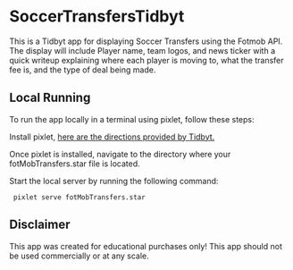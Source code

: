 # SoccerTransfersTidbyt
This is a Tidbyt app for displaying Soccer Transfers using the Fotmob API. 
The display will include Player name, team logos, and news ticker with a quick writeup explaining 
where each player is moving to, what the transfer fee is, and the type of deal being made. 

## Local Running
To run the app locally in a terminal using pixlet, follow these steps:

Install pixlet, [here are the directions provided by Tidbyt.](https://tidbyt.dev/docs/build/installing-pixlet)

Once pixlet is installed, navigate to the directory where your fotMobTransfers.star file is located.

Start the local server by running the following command:
```
 pixlet serve fotMobTransfers.star
```

## Disclaimer
This app was created for educational purchases only!
This app should not be used commercially or at any scale. 


